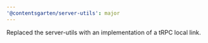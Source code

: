 ```yaml
---
'@contentsgarten/server-utils': major
---
```


Replaced the server-utils with an implementation of a tRPC local link.
